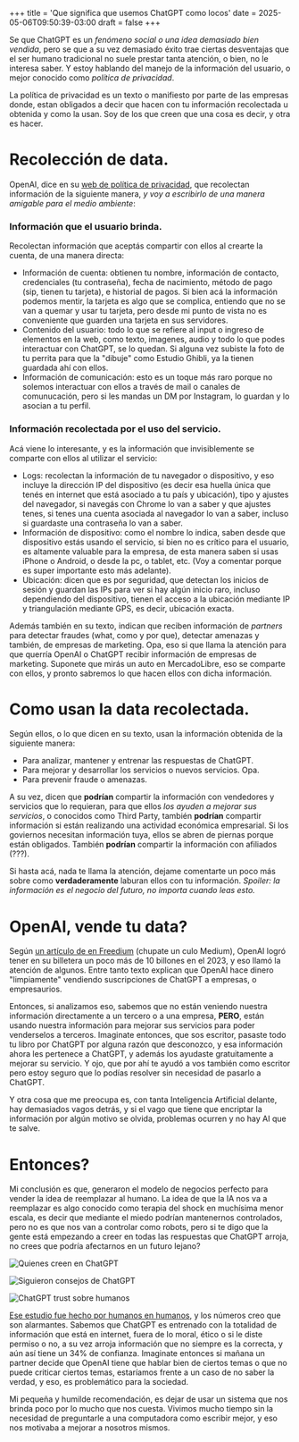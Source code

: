 +++
title = 'Que significa que usemos ChatGPT como locos'
date = 2025-05-06T09:50:39-03:00
draft = false
+++

Se que ChatGPT es un _fenómeno social o una idea demasiado bien vendida_, pero se que a su vez demasiado éxito trae ciertas desventajas que el ser humano tradicional no suele prestar tanta atención, o bien, no le interesa saber. Y estoy hablando del manejo de la información del usuario, o mejor conocido como _política de privacidad_.

La política de privacidad es un texto o manifiesto por parte de las empresas donde, estan obligados a decir que hacen con tu información recolectada u obtenida y como la usan. Soy de los que creen que una cosa es decir, y otra es hacer.

# Recolección de data.
OpenAI, dice en su [web de política de privacidad](https://openai.com/policies/row-privacy-policy/), que recolectan información de la siguiente manera, _y voy a escribirlo de una manera amigable para el medio ambiente_:

### Información que el usuario brinda.
Recolectan información que aceptás compartir con ellos al crearte la cuenta, de una manera directa:
- Información de cuenta: obtienen tu nombre, información de contacto, credenciales (tu contraseña), fecha de nacimiento, método de pago (sip, tienen tu tarjeta), e historial de pagos. Si bien acá la información podemos mentir, la tarjeta es algo que se complica, entiendo que no se van a quemar y usar tu tarjeta, pero desde mi punto de vista no es conveniente que guarden una tarjeta en sus servidores.
- Contenido del usuario: todo lo que se refiere al input o ingreso de elementos en la web, como texto, imagenes, audio y todo lo que podes interactuar con ChatGPT, se lo quedan. Si alguna vez subiste la foto de tu perrita para que la "dibuje" como Estudio Ghibli, ya la tienen guardada ahí con ellos.
- Información de comunicación: esto es un toque más raro porque no solemos interactuar con ellos a través de mail o canales de comunucación, pero si les mandas un DM por Instagram, lo guardan y lo asocian a tu perfil.

### Información recolectada por el uso del servicio.
Acá viene lo interesante, y es la información que invisiblemente se comparte con ellos al utilizar el servicio:
- Logs: recolectan la información de tu navegador o dispositivo, y eso incluye la dirección IP del dispositivo (es decir esa huella única que tenés en internet que está asociado a tu país y ubicación), tipo y ajustes del navegador, si navegás con Chrome lo van a saber y que ajustes tenes, si tenes una cuenta asociada al navegador lo van a saber, incluso si guardaste una contraseña lo van a saber.
- Información de dispositivo: como el nombre lo indica, saben desde que dispositivo estás usando el servicio, si bien no es crítico para el usuario, es altamente valuable para la empresa, de esta manera saben si usas iPhone o Android, o desde la pc, o tablet, etc. (Voy a comentar porque es super importante esto más adelante).
- Ubicación: dicen que es por seguridad, que detectan los inicios de sesión y guardan las IPs para ver si hay algún inicio raro, incluso dependiendo del dispositivo, tienen el acceso a la ubicación mediante IP y triangulación mediante GPS, es decir, ubicación exacta.

Además también en su texto, indican que reciben información de _partners_ para detectar fraudes (what, como y por que), detectar amenazas y también, de empresas de marketing. Opa, eso si que llama la atención para que querría OpenAI o ChatGPT recibir información de empresas de marketing. Suponete que mirás un auto en MercadoLibre, eso se comparte con ellos, y pronto sabremos lo que hacen ellos con dicha información.

# Como usan la data recolectada.
Según ellos, o lo que dicen en su texto, usan la información obtenida de la siguiente manera:
- Para analizar, mantener y entrenar las respuestas de ChatGPT.
- Para mejorar y desarrollar los servicios o nuevos servicios. Opa.
- Para prevenir fraude o amenazas.

A su vez, dicen que **podrían** compartir la información con vendedores y servicios que lo requieran, para que ellos _los ayuden a mejorar sus servicios_, o conocidos como Third Party, también **podrían** compartir información si están realizando una actividad económica empresarial. Si los goviernos necesitan información tuya, ellos se abren de piernas porque están obligados. También **podrían** compartir la información con afiliados (???).

Si hasta acá, nada te llama la atención, dejame comentarte un poco más sobre como **verdaderamente** laburan ellos con tu información. _Spoiler: la información es el negocio del futuro, no importa cuando leas esto._

# OpenAI, vende tu data?
Según [un artículo de en Freedium](https://freedium.cfd/https://generativeai.pub/openai-selling-your-data-a19fcdf4f681) (chupate un culo Medium), OpenAI logró tener en su billetera un poco más de 10 billones en el 2023, y eso llamó la atención de algunos. Entre tanto texto explican que OpenAI hace dinero "limpiamente" vendiendo suscripciones de ChatGPT a empresas, o empresaurios.

Entonces, si analizamos eso, sabemos que no están veniendo nuestra información directamente a un tercero o a una empresa, **PERO**, están usando nuestra información para mejorar sus servicios para poder venderselos a terceros. Imaginate entonces, que sos escritor, pasaste todo tu libro por ChatGPT por alguna razón que desconozco, y esa información ahora les pertenece a ChatGPT, y además los ayudaste gratuitamente a mejorar su servicio. Y ojo, que por ahí te ayudó a vos también como escritor pero estoy seguro que lo podías resolver sin necesidad de pasarlo a ChatGPT. 

Y otra cosa que me preocupa es, con tanta Inteligencia Artificial delante, hay demasiados vagos detrás, y si el vago que tiene que encriptar la información por algún motivo se olvida, problemas ocurren y no hay AI que te salve.

# Entonces?
Mi conclusión es que, generaron el modelo de negocios perfecto para vender la idea de reemplazar al humano. La idea de que la IA nos va a reemplazar es algo conocido como terapia del shock en muchísima menor escala, es decir que mediante el miedo podrían mantenernos controlados, pero no es que nos van a controlar como robots, pero si te digo que la gente está empezando a creer en todas las respuestas que ChatGPT arroja, no crees que podría afectarnos en un futuro lejano?

![Quienes creen en ChatGPT](https://expresslegalfunding.com/wp-content/uploads/2025/04/chatgpt-types-of-advice-used-survey.png)

![Siguieron consejos de ChatGPT](https://expresslegalfunding.com/wp-content/uploads/2025/04/chatgpt-usage-statistics-us-survey.png)

![ChatGPT trust sobre humanos](https://expresslegalfunding.com/wp-content/uploads/2025/04/chatgpt-vs-human-expert-trust-survey.png)

[Ese estudio fue hecho por humanos en humanos](https://expresslegalfunding.com/chatgpt-study/), y los números creo que son alarmantes. Sabemos que ChatGPT es entrenado con la totalidad de información que está en internet, fuera de lo moral, ético o si le diste permiso o no, a su vez arroja información que no siempre es la correcta, y aún así tiene un 34% de confianza. Imaginate entonces si mañana un partner decide que OpenAI tiene que hablar bien de ciertos temas o que no puede criticar ciertos temas, estaríamos frente a un caso de no saber la verdad, y eso, es problemático para la sociedad.

Mi pequeña y humilde recomendación, es dejar de usar un sistema que nos brinda poco por lo mucho que nos cuesta. Vivimos mucho tiempo sin la necesidad de preguntarle a una computadora como escribir mejor, y eso nos motivaba a mejorar a nosotros mismos.